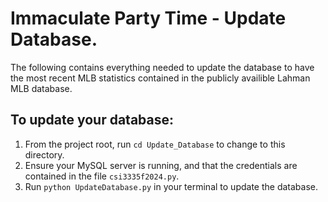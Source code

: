 # Immaculate Party Time - Update Database.

The following contains everything needed to update the database to have the most recent MLB statistics contained in the publicly availible Lahman MLB database.

## To update your database:
1. From the project root, run `cd Update_Database` to change to this directory.
2. Ensure your MySQL server is running, and that the credentials are contained in the file `csi3335f2024.py`.
2. Run `python UpdateDatabase.py` in your terminal to update the database.